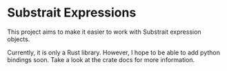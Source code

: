 # Substrait Expressions

This project aims to make it easier to work with Substrait expression objects.

Currently, it is only a Rust library.  However, I hope to be able to add python
bindings soon.  Take a look at the crate docs for more information.
